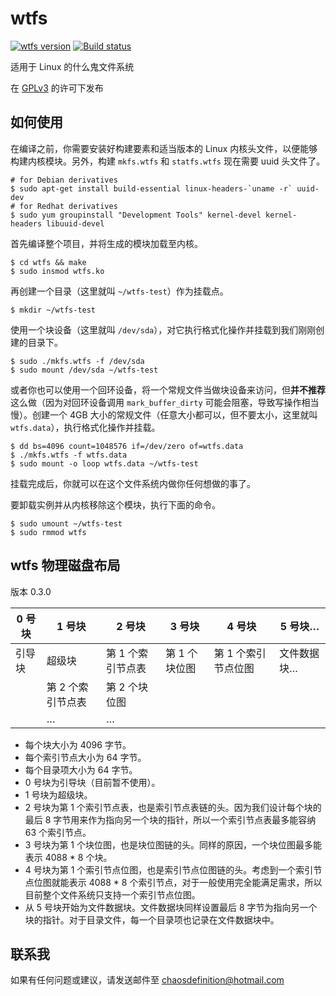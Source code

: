 # wtfs
[![wtfs version](https://badge.fury.io/gh/chaosdefinition%2Fwtfs.svg)](http://badge.fury.io/gh/chaosdefinition%2Fwtfs)
[![Build status](https://travis-ci.org/chaosdefinition/wtfs.svg)](https://travis-ci.org/chaosdefinition/wtfs)

适用于 Linux 的什么鬼文件系统

在 [GPLv3](https://github.com/chaosdefinition/wtfs/blob/master/LICENSE.txt) 的许可下发布

## 如何使用
在编译之前，你需要安装好构建要素和适当版本的 Linux 内核头文件，以便能够构建内核模块。另外，构建 `mkfs.wtfs` 和 `statfs.wtfs` 现在需要 uuid 头文件了。
```Shell
# for Debian derivatives
$ sudo apt-get install build-essential linux-headers-`uname -r` uuid-dev
# for Redhat derivatives
$ sudo yum groupinstall "Development Tools" kernel-devel kernel-headers libuuid-devel
```

首先编译整个项目，并将生成的模块加载至内核。
```Shell
$ cd wtfs && make
$ sudo insmod wtfs.ko
```

再创建一个目录（这里就叫 `~/wtfs-test`）作为挂载点。
```Shell
$ mkdir ~/wtfs-test
```

使用一个块设备（这里就叫 `/dev/sda`），对它执行格式化操作并挂载到我们刚刚创建的目录下。
```Shell
$ sudo ./mkfs.wtfs -f /dev/sda
$ sudo mount /dev/sda ~/wtfs-test
```
或者你也可以使用一个回环设备，将一个常规文件当做块设备来访问，但**并不推荐**这么做（因为对回环设备调用 `mark_buffer_dirty` 可能会阻塞，导致写操作相当慢）。创建一个 4GB 大小的常规文件（任意大小都可以，但不要太小，这里就叫 `wtfs.data`），执行格式化操作并挂载。
```Shell
$ dd bs=4096 count=1048576 if=/dev/zero of=wtfs.data
$ ./mkfs.wtfs -f wtfs.data
$ sudo mount -o loop wtfs.data ~/wtfs-test
```

挂载完成后，你就可以在这个文件系统内做你任何想做的事了。

要卸载实例并从内核移除这个模块，执行下面的命令。
```Shell
$ sudo umount ~/wtfs-test
$ sudo rmmod wtfs
```

## wtfs 物理磁盘布局
版本 0.3.0

0 号块 | 1 号块 | 2 号块 | 3 号块 | 4 号块 | 5 号块… |
------ | ------ | ------ | ------ | ------ | ------- |
引导块 | 超级块 | 第 1 个索引节点表 | 第 1 个块位图 | 第 1 个索引节点位图 | 文件数据块…
 | | 第 2 个索引节点表 | 第 2 个块位图 | |
 | | … | … | |

* 每个块大小为 4096 字节。
* 每个索引节点大小为 64 字节。
* 每个目录项大小为 64 字节。
* 0 号块为引导块（目前暂不使用）。
* 1 号块为超级块。
* 2 号块为第 1 个索引节点表，也是索引节点表链的头。因为我们设计每个块的最后 8 字节用来作为指向另一个块的指针，所以一个索引节点表最多能容纳 63 个索引节点。
* 3 号块为第 1 个块位图，也是块位图链的头。同样的原因，一个块位图最多能表示 4088 * 8 个块。
* 4 号块为第 1 个索引节点位图，也是索引节点位图链的头。考虑到一个索引节点位图就能表示 4088 * 8 个索引节点，对于一般使用完全能满足需求，所以目前整个文件系统只支持一个索引节点位图。
* 从 5 号块开始为文件数据块。文件数据块同样设置最后 8 字节为指向另一个块的指针。对于目录文件，每一个目录项也记录在文件数据块中。

## 联系我
如果有任何问题或建议，请发送邮件至 chaosdefinition@hotmail.com
